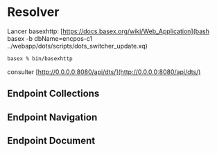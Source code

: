 # Resolver

Lancer basexhttp: [https://docs.basex.org/wiki/Web_Application](bash basex -b dbName=encpos-c1 ../webapp/dots/scripts/dots_switcher_update.xq)

```sh
basex % bin/basexhttp
```

consulter [http://0.0.0.0:8080/api/dts/](http://0.0.0.0:8080/api/dts/)

## Endpoint **Collections**

## Endpoint **Navigation**

## Endpoint **Document**